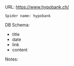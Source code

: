 URL: https://www.hypobank.ch/

    Spider name: hypobank

DB Schema:
- title
- date
- link
- content

Notes:
